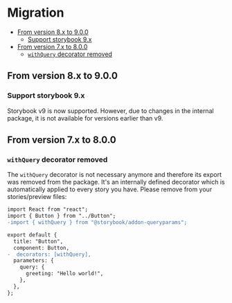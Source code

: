 <h1>Migration</h1>

- [From version 8.x to 9.0.0](#from-version-8x-to-900)
  - [Support storybook 9.x](#support-storybook-9x)
- [From version 7.x to 8.0.0](#from-version-7x-to-800)
  - [`withQuery` decorator removed](#withquery-decorator-removed)

## From version 8.x to 9.0.0

### Support storybook 9.x

Storybook v9 is now supported.
However, due to changes in the internal package, it is not available for versions earlier than v9.

## From version 7.x to 8.0.0

### `withQuery` decorator removed

The `withQuery` decorator is not necessary anymore and therefore its export was removed from the package. It's an internally defined decorator which is automatically applied to every story you have. Please remove from your stories/preview files:

```diff
import React from "react";
import { Button } from "../Button";
-import { withQuery } from "@storybook/addon-queryparams";

export default {
  title: "Button",
  component: Button,
-  decorators: [withQuery],
  parameters: {
    query: {
      greeting: "Hello world!",
    },
  },
};
